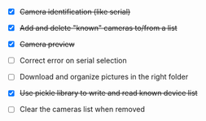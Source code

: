 - [x] <del>Camera identification (like serial)</del>
- [x] <del>Add and delete "known" cameras to/from a list</del>
- [x] <del>Camera preview</del>
- [ ] Correct error on serial selection
- [ ] Download and organize pictures in the right folder
- [x] <del>Use pickle library to write and read known device list</del>
- [ ] Clear the cameras list when removed
 
